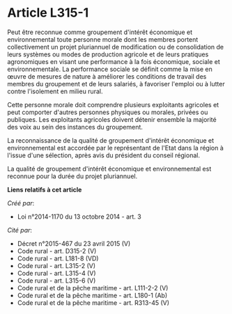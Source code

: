 # Article L315-1

Peut être reconnue comme groupement d'intérêt économique et environnemental toute personne morale dont les membres portent
collectivement un projet pluriannuel de modification ou de consolidation de leurs systèmes ou modes de production agricole et
de leurs pratiques agronomiques en visant une performance à la fois économique, sociale et environnementale. La performance
sociale se définit comme la mise en œuvre de mesures de nature à améliorer les conditions de travail des membres du
groupement et de leurs salariés, à favoriser l'emploi ou à lutter contre l'isolement en milieu rural. 

Cette personne morale doit comprendre plusieurs exploitants agricoles et peut comporter d'autres personnes physiques ou
morales, privées ou publiques. Les exploitants agricoles doivent détenir ensemble la majorité des voix au sein des instances
du groupement. 

La reconnaissance de la qualité de groupement d'intérêt économique et environnemental est accordée par le représentant de
l'Etat dans la région à l'issue d'une sélection, après avis du président du conseil régional. 

La qualité de groupement d'intérêt économique et environnemental est reconnue pour la durée du projet pluriannuel.

**Liens relatifs à cet article**

_Créé par_:

  - Loi n°2014-1170 du 13 octobre 2014 - art. 3

_Cité par_:

  - Décret n°2015-467 du 23 avril 2015 (V)
  - Code rural - art. D315-2 (V)
  - Code rural - art. L181-8 (VD)
  - Code rural - art. L315-2 (V)
  - Code rural - art. L315-4 (V)
  - Code rural - art. L315-6 (V)
  - Code rural et de la pêche maritime - art. L111-2-2 (V)
  - Code rural et de la pêche maritime - art. L180-1 (Ab)
  - Code rural et de la pêche maritime - art. R313-45 (V)
